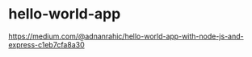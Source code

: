 # hello-world-app
 https://medium.com/@adnanrahic/hello-world-app-with-node-js-and-express-c1eb7cfa8a30
